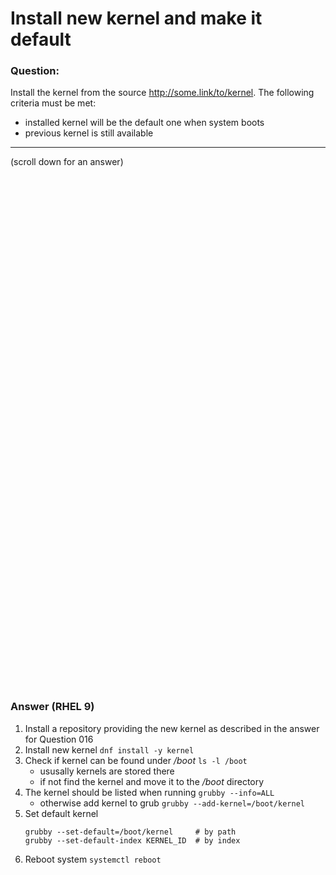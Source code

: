 # Install new kernel and make it default

### Question:
Install the kernel from the source http://some.link/to/kernel. The following criteria must be met:
* installed kernel will be the default one when system boots
* previous kernel is still available

***
(scroll down for an answer)

<br/><br/><br/><br/><br/><br/><br/><br/><br/><br/><br/><br/><br/><br/><br/><br/><br/><br/><br/><br/><br/><br/><br/><br/>
<br/><br/><br/><br/><br/><br/><br/><br/><br/><br/><br/><br/><br/><br/><br/><br/><br/><br/><br/><br/><br/><br/><br/><br/>

### Answer (RHEL 9)

1. Install a repository providing the new kernel as described in the answer for Question 016
2. Install new kernel `dnf install -y kernel`
3. Check if kernel can be found under */boot* `ls -l /boot`
   - ususally kernels are stored there
   - if not find the kernel and move it to the */boot* directory
4. The kernel should be listed when running `grubby --info=ALL`
    - otherwise add kernel to grub `grubby --add-kernel=/boot/kernel`
5. Set default kernel
    ```
    grubby --set-default=/boot/kernel     # by path
    grubby --set-default-index KERNEL_ID  # by index
    ```
6. Reboot system `systemctl reboot`